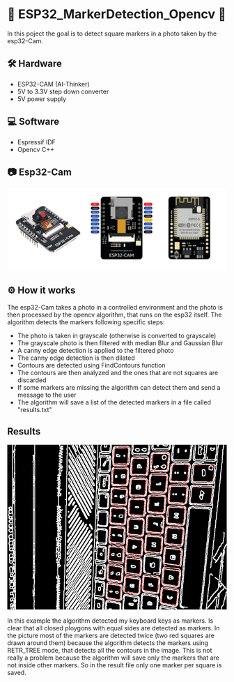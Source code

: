 # :small_orange_diamond: ESP32_MarkerDetection_Opencv :small_orange_diamond:
In this poject the goal is to detect square markers in a photo taken by the esp32-Cam. 

## :hammer_and_wrench: Hardware 	
- ESP32-CAM (AI-Thinker)
- 5V to 3.3V step down converter
- 5V power supply

## 	:computer: Software
- Espressif IDF
- Opencv C++

## :camera: Esp32-Cam
![Esp32-Cam](/Images/Esp32_Cam.png)

## :gear: How it works
The esp32-Cam takes a photo in a controlled environment and the photo is then processed by the opencv algorithm, that runs on the esp32 itself. The algorithm detects the markers following specific steps:
- The photo is taken in grayscale (otherwise is converted to grayscale)
- The grayscale photo is then filtered with median Blur and Gaussian Blur
- A canny edge detection is applied to the filtered photo
- The canny edge detection is then dilated 
- Contours are detected using FindContours function
- The contours are then analyzed and the ones that are not squares are discarded
- If some markers are missing the algorithm can detect them and send a message to the user
- The algorithm will save a list of the detected markers in a file called "results.txt"

## Results 
![Esp32-Cam](/Images/MARK0.png)

In this example the algorithm detected my keyboard keys as markers. Is clear that all closed ploygons with equal sides are detected as markers.
In the picture most of the markers are detected twice (two red squares are drawn around them) because the algorithm detects the markers using RETR_TREE mode, that detects all the contours in the image. This is not really a problem because the algorithm will save only the markers that are not inside other markers. So in the result file only one marker per square is saved.